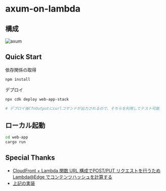 # axum-on-lambda
## 構成

![axum](https://devio2024-media.developers.io/image/upload/v1729378884/2024/10/20/tbitukeuli784t7yqixt.png)

## Quick Start

依存関係の取得

```bash
npm install
```

デプロイ
```bash
npx cdk deploy web-app-stack

# デプロイ後CfnOutputにcurlコマンドが出力されるので、そちらを利用してテスト可能
```

## ローカル起動

```bash
cd web-app
cargo run
```

## Special Thanks

* [CloudFront + Lambda 関数 URL 構成でPOST/PUT リクエストを行うため Lambda@Edge でコンテンツハッシュを計算する](https://dev.classmethod.jp/articles/cloudfront-lambda-url-with-post-put-request/)
* [上記の実装](https://github.com/joe-king-sh/lambda-function-urls-with-post-put-sample)
